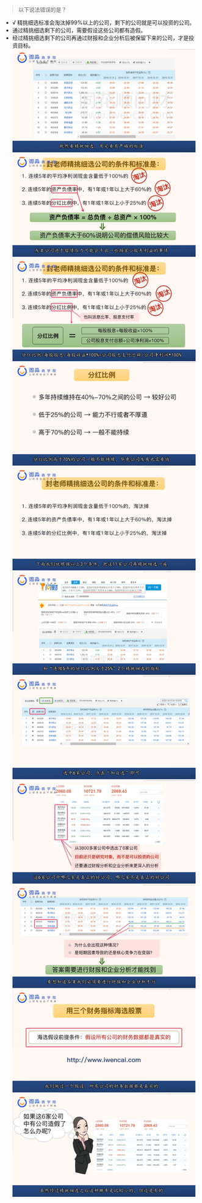 > 以下说法错误的是？
- √ 精挑细选标准会淘汰掉99%以上的公司，剩下的公司就是可以投资的公司。
- 通过精挑细选剩下的公司，需要假设这些公司都有造假。
- 经过精挑细选剩下的公司再通过财报和企业分析后被保留下来的公司，才是投资目标。
![](20200907-%20(1).png)
![](20200907-%20(2).png)
![](20200907-%20(3).png)
![](20200907-%20(4).png)
![](20200907-%20(5).png)
![](20200907-%20(6).png)
![](20200907-%20(7).png)
![](20200907-%20(8).png)
![](20200907-%20(9).png)
![](20200907-%20(10).png)
![](20200907-%20(11).png)